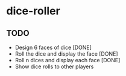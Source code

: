 # dice-roller

## TODO

- Design 6 faces of dice [DONE]
- Roll the dice and display the face [DONE]
- Roll n dices and display each face [DONE]
- Show dice rolls to other players
